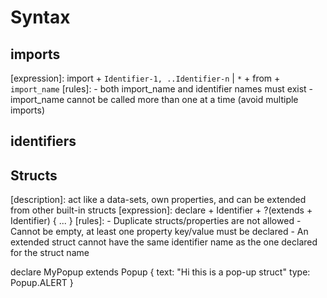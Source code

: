 # Syntax

## imports

[expression]: import + `Identifier-1, ..Identifier-n` | `*` + from + `import_name`
[rules]: - both import_name and identifier names must exist
         - import_name cannot be called more than one at a time (avoid multiple imports)

## identifiers

## Structs

[description]: act like a data-sets, own properties, and can be extended from other built-in structs
[expression]: declare + Identifier + ?(extends + Identifier) { ... }
[rules]: - Duplicate structs/properties are not allowed
         - Cannot be empty, at least one property key/value must be declared
         - An extended struct cannot have the same identifier name as the one declared for the struct name

declare MyPopup extends Popup {
    text: "Hi this is a pop-up struct"
    type: Popup.ALERT
}
